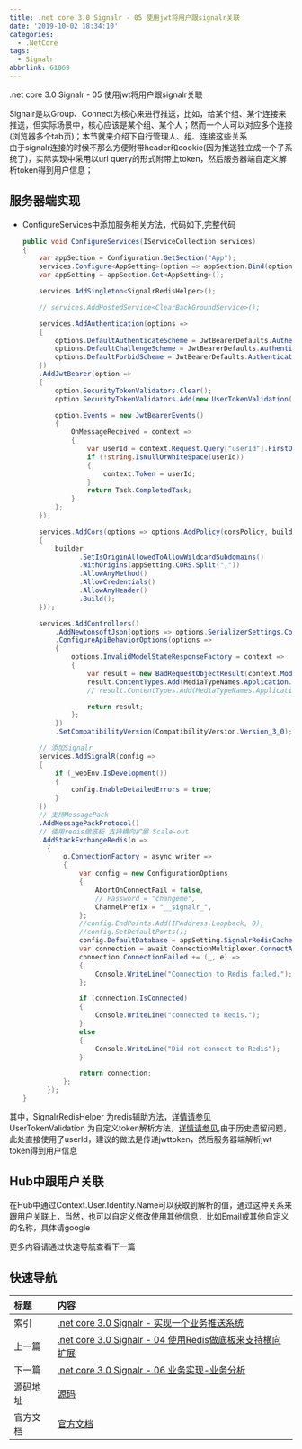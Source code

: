 ```yaml
---
title: .net core 3.0 Signalr - 05 使用jwt将用户跟signalr关联
date: '2019-10-02 18:34:10'
categories:
  - .NetCore
tags:
  - Signalr
abbrlink: 61069
---
```


.net core 3.0 Signalr - 05 使用jwt将用户跟signalr关联
<!-- more -->
Signalr是以Group、Connect为核心来进行推送，比如，给某个组、某个连接来推送，但实际场景中，核心应该是某个组、某个人；然而一个人可以对应多个连接(浏览器多个tab页)；本节就来介绍下自行管理人、组、连接这些关系  
由于signalr连接的时候不那么方便附带header和cookie(因为推送独立成一个子系统了)，实际实现中采用以url query的形式附带上token，然后服务器端自定义解析token得到用户信息；

## 服务器端实现
- ConfigureServices中添加服务相关方法，代码如下,完整代码
  ``` C#
  public void ConfigureServices(IServiceCollection services)
  {
      var appSection = Configuration.GetSection("App");
      services.Configure<AppSetting>(option => appSection.Bind(option));
      var appSetting = appSection.Get<AppSetting>();

      services.AddSingleton<SignalrRedisHelper>();

      // services.AddHostedService<ClearBackGroundService>();

      services.AddAuthentication(options =>
      {
          options.DefaultAuthenticateScheme = JwtBearerDefaults.AuthenticationScheme;
          options.DefaultChallengeScheme = JwtBearerDefaults.AuthenticationScheme;
          options.DefaultForbidScheme = JwtBearerDefaults.AuthenticationScheme;
      })
      .AddJwtBearer(option =>
      {
          option.SecurityTokenValidators.Clear();
          option.SecurityTokenValidators.Add(new UserTokenValidation()); ;

          option.Events = new JwtBearerEvents()
          {
              OnMessageReceived = context =>
              {
                  var userId = context.Request.Query["userId"].FirstOrDefault();
                  if (!string.IsNullOrWhiteSpace(userId))
                  {
                      context.Token = userId;
                  }
                  return Task.CompletedTask;
              }
          };
      });

      services.AddCors(options => options.AddPolicy(corsPolicy, builder =>
      {
          builder
                .SetIsOriginAllowedToAllowWildcardSubdomains()
                .WithOrigins(appSetting.CORS.Split(","))
                .AllowAnyMethod()
                .AllowCredentials()
                .AllowAnyHeader()
                .Build();
      }));

      services.AddControllers()
          .AddNewtonsoftJson(options => options.SerializerSettings.ContractResolver = new CamelCasePropertyNamesContractResolver())
          .ConfigureApiBehaviorOptions(options =>
          {
              options.InvalidModelStateResponseFactory = context =>
              {
                  var result = new BadRequestObjectResult(context.ModelState);
                  result.ContentTypes.Add(MediaTypeNames.Application.Json);
                  // result.ContentTypes.Add(MediaTypeNames.Application.Xml);

                  return result;
              };
          })
          .SetCompatibilityVersion(CompatibilityVersion.Version_3_0);

      // 添加Signalr
      services.AddSignalR(config =>
      {
          if (_webEnv.IsDevelopment())
          {
              config.EnableDetailedErrors = true;
          }
      })
      // 支持MessagePack
      .AddMessagePackProtocol()
      // 使用redis做底板 支持横向扩展 Scale-out
      .AddStackExchangeRedis(o =>
        {
            o.ConnectionFactory = async writer =>
            {
                var config = new ConfigurationOptions
                {
                    AbortOnConnectFail = false,
                    // Password = "changeme",
                    ChannelPrefix = "__signalr_",
                };
                //config.EndPoints.Add(IPAddress.Loopback, 0);
                //config.SetDefaultPorts();
                config.DefaultDatabase = appSetting.SignalrRedisCache.DatabaseId;
                var connection = await ConnectionMultiplexer.ConnectAsync(appSetting.SignalrRedisCache.ConnectionString, writer);
                connection.ConnectionFailed += (_, e) =>
                {
                    Console.WriteLine("Connection to Redis failed.");
                };

                if (connection.IsConnected)
                {
                    Console.WriteLine("connected to Redis.");
                }
                else
                {
                    Console.WriteLine("Did not connect to Redis");
                }

                return connection;
            };
        });
  }
  ```
其中，SignalrRedisHelper 为redis辅助方法，[详情请参见](https://github.com/xiexingen/Core.Signalr.Template/blob/master/Core.Signalr.Template.Web/Cores/SignalrRedisHelper.cs)  
UserTokenValidation 为自定义token解析方法，[详情请参见](https://github.com/xiexingen/Core.Signalr.Template/blob/master/Core.Signalr.Template.Web/Cores/UserTokenValidation.cs),由于历史遗留问题，此处直接使用了userId，建议的做法是传递jwttoken，然后服务器端解析jwt token得到用户信息    

## Hub中跟用户关联
在Hub中通过Context.User.Identity.Name可以获取到解析的值，通过这种关系来跟用户关联上，当然，也可以自定义修改使用其他信息，比如Email或其他自定义的名称，具体请google

更多内容请通过快速导航查看下一篇

## 快速导航

|   标题    |   内容 
|   :---    |   :--- 
|   索引    |   [.net core 3.0 Signalr - 实现一个业务推送系统](/2019/09/20/dotnetcore/signalr/00-introduct/) 
|   上一篇  |   [.net core 3.0 Signalr - 04 使用Redis做底板来支持横向扩展](/2019/10/01/dotnetcore/signalr/04-redis/) 
|   下一篇  |   [.net core 3.0 Signalr - 06 业务实现-业务分析](/2019/10/03/dotnetcore/signalr/06-analysis/) 
|   源码地址  |   [源码](https://github.com/xiexingen/Core.Signalr.Template) 
|   官方文档  |   [官方文档](https://docs.microsoft.com/zh-CN/aspnet/core/?view=aspnetcore-3.0) 

